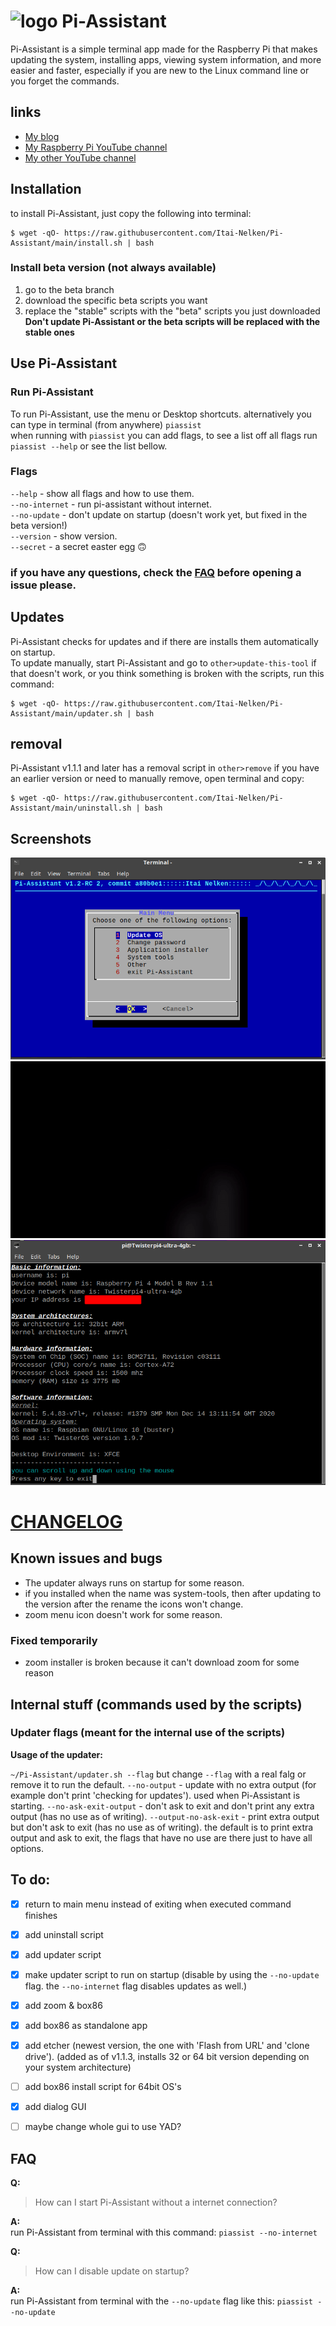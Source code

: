 # <img src="https://github.com/Itai-Nelken/Pi-Assistant/blob/main/icons/pi-assistant-logopng.png" alt="logo" width="60"/> Pi-Assistant

Pi-Assistant is a simple terminal app made for the Raspberry Pi that makes updating the system, installing apps, viewing system information, and more easier and faster, especially if you are new to the Linux command line or you forget the commands.

## links

* [My blog](https://thepisite.blogspot.com/)
* [My Raspberry Pi YouTube channel](https://youtube.com/channel/UCaKFjYULBDdkfEcx6oy9Gow)
* [My other YouTube channel](https://youtube.com/channel/UCM4Fo6ncNybS1xhJHnWSODg)

## Installation 

to install Pi-Assistant, just copy the following into terminal:
```
$ wget -qO- https://raw.githubusercontent.com/Itai-Nelken/Pi-Assistant/main/install.sh | bash
```
### Install beta version (not always available)
1) go to the beta branch
2) download the specific beta scripts you want
3) replace the "stable" scripts with the "beta" scripts you just downloaded<br>
**Don't update Pi-Assistant or the beta scripts will be replaced with the stable ones**

## Use Pi-Assistant
### Run Pi-Assistant
To run Pi-Assistant, use the menu or Desktop shortcuts. alternatively you can type in terminal (from anywhere) `piassist`<br>
when running with `piassist` you can add flags, to see a list off all flags run `piassist --help` or see the list bellow.
### Flags
`--help` - show all flags and how to use them.<br>
`--no-internet` - run pi-assistant without internet.<br>
`--no-update` - don't update on startup (doesn't work yet, but fixed in the beta version!)<br>
`--version` - show version.<br>
`--secret` - a secret easter egg :upside_down_face:<br>

### if you have any questions, check the [FAQ](https://github.com/Itai-Nelken/Pi-Assistant#faq) before opening a issue please.

## Updates

Pi-Assistant checks for updates and if there are installs them automatically on startup.<br>
To update manually, start Pi-Assistant and go to `other>update-this-tool`
if that doesn't work, or you think something is broken with the scripts, run this command:
```sh-seesion
$ wget -qO- https://raw.githubusercontent.com/Itai-Nelken/Pi-Assistant/main/updater.sh | bash
```

## removal
Pi-Assistant v1.1.1 and later has a removal script in `other>remove` if you have an earlier version or need to manually remove, open terminal and copy: 
```sh-session
$ wget -qO- https://raw.githubusercontent.com/Itai-Nelken/Pi-Assistant/main/uninstall.sh | bash
```

## Screenshots

![piassist-mainmenu.png](screenshots/piassist-mainmenu.png)
![piassist-demo.gif](screenshots/piassist-demo.gif)
![piassist-sys-tools.png](screenshots/piassist-sys-info.png)


# [CHANGELOG](https://github.com/Itai-Nelken/Pi-Assistant/blob/main/CHANGELOG.md#pi-assistants-changelog)

  
## Known issues and bugs
* The updater always runs on startup for some reason.
* if you installed when the name was system-tools, then after updating to the version after the rename the icons won't change. 
* zoom menu icon doesn't work for some reason.

### Fixed temporarily
- zoom installer is broken because it can't download zoom for some reason

## Internal stuff (commands used by the scripts)
### Updater flags (meant for the internal use of the scripts)
**Usage of the updater:**<br>

`~/Pi-Assistant/updater.sh --flag` but change `--flag` with a real falg or remove it to run the default.
`--no-output` - update with no extra output (for example don't print 'checking for updates'). used when Pi-Assistant is starting.
`--no-ask-exit-output` - don't ask to exit and don't print any extra output (has no use as of writing).
`--output-no-ask-exit` - print extra output but don't ask to exit (has no use as of writing).
the default is to print extra output and ask to exit, the flags that have no use are there just to have all options.

## To do:

- [x] return to main menu instead of exiting when executed command finishes
- [x] add uninstall script
- [x] add updater script 
- [x] make updater script to run on startup (disable by using the `--no-update` flag. the `--no-internet` flag disables updates as well.)
- [x] add zoom & box86
- [x] add box86 as standalone app 
- [x] add etcher (newest version, the one with 'Flash from URL' and 'clone drive'). (added as of v1.1.3, installs 32 or 64 bit version depending on your system architecture)
- [ ] add box86 install script for 64bit OS's
- [x] add dialog GUI
- [ ] maybe change whole gui to use YAD?


## FAQ

**Q:**<br>
>How can I start Pi-Assistant without a internet connection?

**A:**<br>
run Pi-Assistant from terminal with this command: `piassist --no-internet`

**Q:**<br>
>How can I disable update on startup?

**A:**<br>
run Pi-Assistant from terminal with the `--no-update` flag like this: `piassist --no-update`
